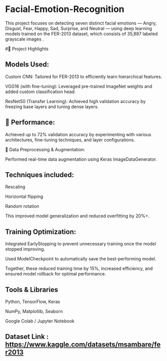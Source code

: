 # Facial-Emotion-Recognition
This project focuses on detecting seven distinct facial emotions — Angry, Disgust, Fear, Happy, Sad, Surprise, and Neutral — using deep learning models trained on the FER-2013 dataset, which consists of 35,887 labeled grayscale images .

#🚀 Project Highlights
## Models Used:

Custom CNN: Tailored for FER-2013 to efficiently learn hierarchical features.

VGG16 (with fine-tuning): Leveraged pre-trained ImageNet weights and added custom classification head.

ResNet50 (Transfer Learning): Achieved high validation accuracy by freezing base layers and tuning dense layers.

## 🎯 Performance:

Achieved up to 72% validation accuracy by experimenting with various architectures, fine-tuning techniques, and layer configurations.

🔄 Data Preprocessing & Augmentation:

Performed real-time data augmentation using Keras ImageDataGenerator.

## Techniques included:

Rescaling

Horizontal flipping

Random rotation

This improved model generalization and reduced overfitting by 20%+.

## Training Optimization:

Integrated EarlyStopping to prevent unnecessary training once the model stopped improving.

Used ModelCheckpoint to automatically save the best-performing model.

Together, these reduced training time by 15%, increased efficiency, and ensured model rollback for optimal performance.

## Tools & Libraries
Python, TensorFlow, Keras

NumPy, Matplotlib, Seaborn

Google Colab / Jupyter Notebook


## Dataset Link : https://www.kaggle.com/datasets/msambare/fer2013
